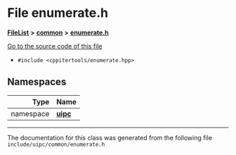 

# File enumerate.h



[**FileList**](files.md) **>** [**common**](dir_fe04c8fb910be76d82cd33e795163b9b.md) **>** [**enumerate.h**](enumerate_8h.md)

[Go to the source code of this file](enumerate_8h_source.md)



* `#include <cppitertools/enumerate.hpp>`













## Namespaces

| Type | Name |
| ---: | :--- |
| namespace | [**uipc**](namespaceuipc.md) <br> |





















































------------------------------
The documentation for this class was generated from the following file `include/uipc/common/enumerate.h`

